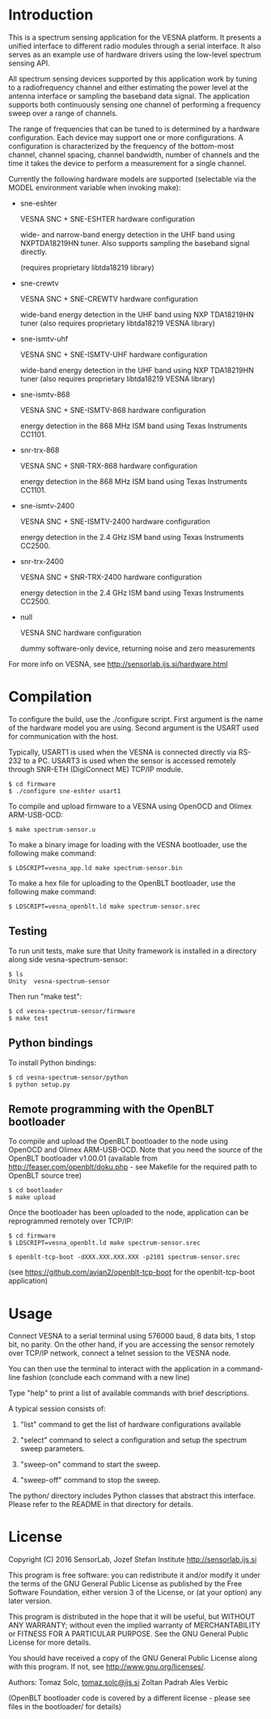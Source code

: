 Introduction
============

This is a spectrum sensing application for the VESNA platform. It presents
a unified interface to different radio modules through a serial interface. It
also serves as an example use of hardware drivers using the low-level spectrum
sensing API.

All spectrum sensing devices supported by this application work by tuning
to a radiofrequency channel and either estimating the power level at the
antenna interface or sampling the baseband data signal. The application
supports both continuously sensing one channel of performing a frequency sweep
over a range of channels.

The range of frequencies that can be tuned to is determined by a hardware
configuration. Each device may support one or more configurations.  A
configuration is characterized by the frequency of the bottom-most channel,
channel spacing, channel bandwidth, number of channels and the time it takes
the device to perform a measurement for a single channel.

Currently the following hardware models are supported (selectable via the
MODEL environment variable when invoking make):

- sne-eshter

  VESNA SNC + SNE-ESHTER hardware configuration

  wide- and narrow-band energy detection in the UHF band using
  NXPTDA18219HN tuner. Also supports sampling the baseband signal
  directly.

  (requires proprietary libtda18219 library)

- sne-crewtv

  VESNA SNC + SNE-CREWTV hardware configuration

  wide-band energy detection in the UHF band using NXP TDA18219HN tuner
  (also requires proprietary libtda18219 VESNA library)

- sne-ismtv-uhf

  VESNA SNC + SNE-ISMTV-UHF hardware configuration

  wide-band energy detection in the UHF band using NXP TDA18219HN tuner
  (also requires proprietary libtda18219 VESNA library)

- sne-ismtv-868

  VESNA SNC + SNE-ISMTV-868 hardware configuration

  energy detection in the 868 MHz ISM band using Texas Instruments
  CC1101.

- snr-trx-868

  VESNA SNC + SNR-TRX-868 hardware configuration

  energy detection in the 868 MHz ISM band using Texas Instruments
  CC1101.

- sne-ismtv-2400

  VESNA SNC + SNE-ISMTV-2400 hardware configuration

  energy detection in the 2.4 GHz ISM band using Texas Instruments
  CC2500.

- snr-trx-2400

  VESNA SNC + SNR-TRX-2400 hardware configuration

  energy detection in the 2.4 GHz ISM band using Texas Instruments
  CC2500.

- null

  VESNA SNC hardware configuration

  dummy software-only device, returning noise and zero measurements

For more info on VESNA, see http://sensorlab.ijs.si/hardware.html


Compilation
===========

To configure the build, use the ./configure script. First argument is the name
of the hardware model you are using. Second argument is the USART used for
communication with the host.

Typically, USART1 is used when the VESNA is connected directly via RS-232 to a
PC. USART3 is used when the sensor is accessed remotely through SNR-ETH
(DigiConnect ME) TCP/IP module.

    $ cd firmware
    $ ./configure sne-eshter usart1

To compile and upload firmware to a VESNA using OpenOCD and Olimex ARM-USB-OCD:

    $ make spectrum-sensor.u

To make a binary image for loading with the VESNA bootloader, use the following
make command:

    $ LDSCRIPT=vesna_app.ld make spectrum-sensor.bin

To make a hex file for uploading to the OpenBLT bootloader, use the following
make command:

    $ LDSCRIPT=vesna_openblt.ld make spectrum-sensor.srec


Testing
-------

To run unit tests, make sure that Unity framework is installed in a directory
along side vesna-spectrum-sensor:

    $ ls
    Unity  vesna-spectrum-sensor

Then run "make test":

    $ cd vesna-spectrum-sensor/firmware
    $ make test


Python bindings
---------------

To install Python bindings:

    $ cd vesna-spectrum-sensor/python
    $ python setup.py


Remote programming with the OpenBLT bootloader
----------------------------------------------

To compile and upload the OpenBLT bootloader to the node using OpenOCD and
Olimex ARM-USB-OCD. Note that you need the source of the OpenBLT bootloader
v1.00.01 (available from http://feaser.com/openblt/doku.php - see Makefile for
the required path to OpenBLT source tree)

    $ cd bootloader
    $ make upload

Once the bootloader has been uploaded to the node, application can be
reprogrammed remotely over TCP/IP:

    $ cd firmware
    $ LDSCRIPT=vesna_openblt.ld make spectrum-sensor.srec

    $ openblt-tcp-boot -dXXX.XXX.XXX.XXX -p2101 spectrum-sensor.srec

(see https://github.com/avian2/openblt-tcp-boot for the openblt-tcp-boot
application)


Usage
=====

Connect VESNA to a serial terminal using 576000 baud, 8 data bits, 1 stop
bit, no parity. On the other hand, if you are accessing the sensor remotely
over TCP/IP network, connect a telnet session to the VESNA node.

You can then use the terminal to interact with the application in a
command-line fashion (conclude each command with a new line)

Type "help" to print a list of available commands with brief descriptions.

A typical session consists of:

1. "list" command to get the list of hardware configurations available

2. "select" command to select a configuration and setup the spectrum sweep
   parameters.

3. "sweep-on" command to start the sweep.

4. "sweep-off" command to stop the sweep.


The python/ directory includes Python classes that abstract this interface.
Please refer to the README in that directory for details.


License
=======

Copyright (C) 2016 SensorLab, Jozef Stefan Institute
http://sensorlab.ijs.si

This program is free software: you can redistribute it and/or modify
it under the terms of the GNU General Public License as published by
the Free Software Foundation, either version 3 of the License, or
(at your option) any later version.

This program is distributed in the hope that it will be useful,
but WITHOUT ANY WARRANTY; without even the implied warranty of
MERCHANTABILITY or FITNESS FOR A PARTICULAR PURPOSE.  See the
GNU General Public License for more details.

You should have received a copy of the GNU General Public License
along with this program.  If not, see <http://www.gnu.org/licenses/>.

Authors:	Tomaz Solc, <tomaz.solc@ijs.si>
		Zoltan Padrah
		Ales Verbic


(OpenBLT bootloader code is covered by a different license - please see files
in the bootloader/ for details)
